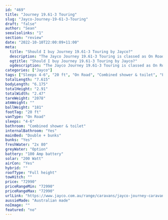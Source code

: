 ```yaml
---
id: "469"
title: "Journey 19.61-3 Touring"
slug: "Jayco-Journey-19-61-3-Touring"
draft: "false"
author: "Sean"
seealsolinks: "1"
section: "review"
date: "2022-10-10T22:00:09+11:00"
meta:
  title: "Should I buy Journey 19.61-3 Touring by Jayco?"
  description: "The Jayco Journey 19.61-3 Touring is classed as On Road, and sleeps 4-6 people. It is Australian made and comes in at 20 ft. It generally has Combined shower & toilet."
  ogtitle: "Should I buy Journey 19.61-3 Touring by Jayco?"
  ogdescription: "The Jayco Journey 19.61-3 Touring is classed as On Road, and sleeps 4-6 people. It is Australian made and comes in at 20 ft. It generally has Combined shower & toilet."
categories: ["Jayco"]
tags: ["Sleeps 4-6", "20 ft", "On Road", "Combined shower & toilet", "Full height", "70 - 80k", "Australian made"]
totalLength: "7.615"
bodyLength: "6.175"
totalHeight: "2.91"
totalWidth: "2.47"
tareWeight: "2078"
atmWeight: ""
ballWeight: "181"
footTag: "20 ft"
vanType: "On Road"
sleeps: "4-6"
bathroom: "Combined shower & toilet"
internalBathroom: "Yes"
mainBed: "Double + bunks"
bunks: "Yes"
freshWater: "2x 80"
greyWater: "Option"
battery: "100 Amp battery"
solar: "200 Watt"
airCon: "Yes"
hybrid: ""
roofType: "Full height"
towHitch: ""
price: "72990"
priceRangeMin: "72990"
priceRangeMax: "72990"
urlLink: "https://www.jayco.com.au/range/caravans/jayco-journey-caravan/floor-plans/touring/journey-1961-3jy-my22"
aussieMade: "Australian made"
noImage: ""
featured: "no"
---
```

